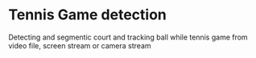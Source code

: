 <h1> Tennis Game detection </h1>
Detecting and segmentic court and tracking ball while tennis game from video file, screen stream or camera stream

